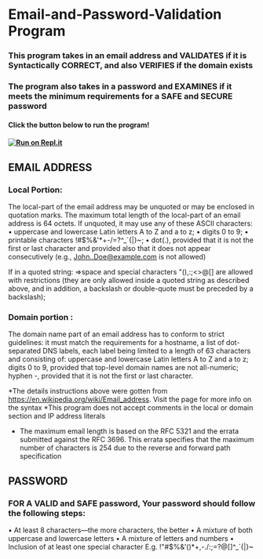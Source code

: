 # Email-and-Password-Validation Program
 ### This program takes in an email address and VALIDATES if it is Syntactically CORRECT, and also VERIFIES if the domain exists
 ### The program also takes in a password and EXAMINES if it meets the minimum requirements for a SAFE and SECURE password


#### Click the button below to run the program!
#### [![Run on Repl.it](https://repl.it/badge/github/munachimso-victor/Email-and-Password-Validation)](https://repl.it/github/munachimso-victor/Email-and-Password-Validation)

## EMAIL ADDRESS ##
### Local Portion:
The local-part of the email address may be unquoted or may be enclosed in quotation marks.
The maximum total length of the local-part of an email address is 64 octets.
 If unquoted, it may use any of these ASCII characters:
•	uppercase and lowercase Latin letters A to Z and a to z;
•	digits 0 to 9;
•	printable characters !#$%&'*+-/=?^_`{|}~;
•	dot(.), provided that it is not the first or last character and provided also that it does not appear consecutively (e.g., John..Doe@example.com is not allowed)
        
If in a quoted string:
=>space and special characters "(),:;<>@[\] are allowed with restrictions (they are only allowed inside a quoted string as described above, and in addition, a backslash or double-quote must be preceded by a backslash);

### Domain portion :
The domain name part of an email address has to conform to strict guidelines: it must match the requirements for a hostname, a list of dot-separated DNS labels, each label being limited to a length of 63 characters and consisting of:
uppercase and lowercase Latin letters A to Z and a to z;
digits 0 to 9, provided that top-level domain names are not all-numeric;
hyphen -, provided that it is not the first or last character.

*The details instructions above were gotten from https://en.wikipedia.org/wiki/Email_address. Visit the page for more info on the syntax
*This program does not accept comments in the local or domain section and IP address literals
 * The maximum email length is based on the RFC 5321 and the errata submitted against the RFC 3696. This errata specifies that the maximum number of characters is 254 due to the reverse and forward path specification

## PASSWORD ##
### FOR A VALID and SAFE password, Your password should follow the following steps:
    
•	At least 8 characters—the more characters, the better
•	A mixture of both uppercase and lowercase letters
•	A mixture of letters and numbers
•	Inclusion of at least one special character E.g. !"#$%&'()*+,-./:;=?@[\]^_`{|}~
